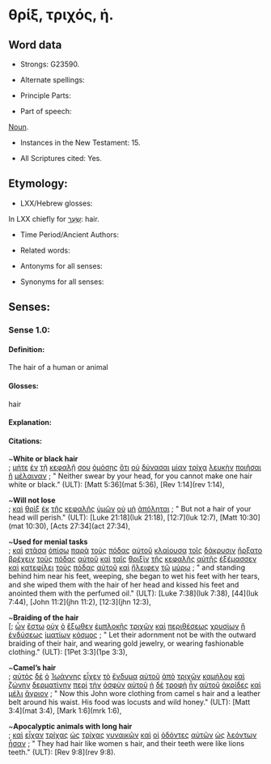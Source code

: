 # θρίξ, τριχός, ἡ.

<!-- Status: S2=NeedsFinalCheck -->
<!-- Lexica used for edits:  BDAG, FFM, LN, A-S -->

## Word data

* Strongs: G23590.


* Alternate spellings:

* Principle Parts: 

* Part of speech: 

[Noun](http://ugg.readthedocs.io/en/latest/noun.html). 

* Instances in the New Testament: 15.

* All Scriptures cited: Yes.

## Etymology: 

* LXX/Hebrew glosses: 

In LXX chiefly for [שֵׂעָר](//en-uhal/H8181): hair.

* Time Period/Ancient Authors: 

* Related words: 

* Antonyms for all senses:

* Synonyms for all senses: 

## Senses:

### Sense 1.0: 

#### Definition: 

The hair of a human or animal

#### Glosses: 

hair

#### Explanation: 

#### Citations: 

~**White or black hair**  
; [μήτε](../G33830/01.md) [ἐν](../G17220/01.md) [τῇ](../G35880/01.md) [κεφαλῇ](../G27760/01.md) [σου](../G47710/01.md) [ὀμόσῃς](../G36600/01.md) [ὅτι](../G37540/01.md) [οὐ](../G37560/01.md) [δύνασαι](../G14100/01.md) [μίαν](../G15200/01.md) [τρίχα](../G23590/01.md) [λευκὴν](../G30220/01.md) [ποιῆσαι](../G41600/01.md) [ἢ](../G22280/01.md) [μέλαιναν](../G31890/01.md)
; " Neither swear by your head, for you cannot make one hair white or black." (ULT): 
[Matt 5:36](mat 5:36), [Rev 1:14](rev 1:14), 
	
~**Will not lose**  
; [καὶ](../G25320/01.md) [θρὶξ](../G23590/01.md) [ἐκ](../G15370/01.md) [τῆς](../G35880/01.md) [κεφαλῆς](../G27760/01.md) [ὑμῶν](../G47710/01.md) [οὐ](../G37560/01.md) [μὴ](../G33610/01.md) [ἀπόληται](../G06220/01.md)
; " But not a hair of your head will perish." (ULT): 
[Luke 21:18](luk 21:18), [12:7](luk 12:7), [Matt 10:30](mat 10:30), [Acts 27:34](act 27:34), 
	
~**Used for menial tasks**  
; [καὶ](../G25320/01.md) [στᾶσα](../G24760/01.md) [ὀπίσω](../G36940/01.md) [παρὰ](../G38440/01.md) [τοὺς](../G35880/01.md) [πόδας](../G42280/01.md) [αὐτοῦ](../G08460/01.md) [κλαίουσα](../G27990/01.md) [τοῖς](../G35880/01.md) [δάκρυσιν](../G11440/01.md) [ἤρξατο](../G99999/01.md) [βρέχειν](../G10260/01.md) [τοὺς](../G35880/01.md) [πόδας](../G42280/01.md) [αὐτοῦ](../G08460/01.md) [καὶ](../G25320/01.md) [ταῖς](../G35880/01.md) [θριξὶν](../G23590/01.md) [τῆς](../G35880/01.md) [κεφαλῆς](../G27760/01.md) [αὐτῆς](../G08460/01.md) [ἐξέμασσεν](../G15910/01.md) [καὶ](../G25320/01.md) [κατεφίλει](../G27050/01.md) [τοὺς](../G35880/01.md) [πόδας](../G42280/01.md) [αὐτοῦ](../G08460/01.md) [καὶ](../G25320/01.md) [ἤλειφεν](../G02180/01.md) [τῷ](../G35880/01.md) [μύρῳ](../G34640/01.md)
; " and standing behind him near his feet, weeping, she began to wet his feet with her tears, and she wiped them with the hair of her head and kissed his feet and anointed them with the perfumed oil." (ULT): 
[Luke 7:38](luk 7:38), [44](luk 7:44), [John 11:2](jhn 11:2), [12:3](jhn 12:3), 

~**Braiding of the hair**  
[; [ὧν](../G37390/01.md) [ἔστω](../G99999/01.md) [οὐχ](../G37560/01.md) [ὁ](../G35880/01.md) [ἔξωθεν](../G18550/01.md) [ἐμπλοκῆς](../G17080/01.md) [τριχῶν](../G23590/01.md) [καὶ](../G25320/01.md) [περιθέσεως](../G40250/01.md) [χρυσίων](../G55530/01.md) [ἢ](../G22280/01.md) [ἐνδύσεως](../G17450/01.md) [ἱματίων](../G24400/01.md) [κόσμος](../G28890/01.md)
; " Let their adornment not be with the outward braiding of their hair, and wearing gold jewelry, or wearing fashionable clothing." (ULT): 
[1Pet 3:3](1pe 3:3), 
 

~**Camel’s hair**  
; [αὐτὸς](../G08460/01.md) [δὲ](../G11610/01.md) [ὁ](../G35880/01.md) [Ἰωάννης](../G24910/01.md) [εἶχεν](../G21920/01.md) [τὸ](../G35880/01.md) [ἔνδυμα](../G17420/01.md) [αὐτοῦ](../G08460/01.md) [ἀπὸ](../G05750/01.md) [τριχῶν](../G23590/01.md) [καμήλου](../G25740/01.md) [καὶ](../G25320/01.md) [ζώνην](../G22230/01.md) [δερματίνην](../G11930/01.md) [περὶ](../G40120/01.md) [τὴν](../G35880/01.md) [ὀσφὺν](../G37510/01.md) [αὐτοῦ](../G08460/01.md) [ἡ](../G35880/01.md) [δὲ](../G11610/01.md) [τροφὴ](../G51600/01.md) [ἦν](../G99999/01.md) [αὐτοῦ](../G08460/01.md) [ἀκρίδες](../G02000/01.md) [καὶ](../G25320/01.md) [μέλι](../G31920/01.md) [ἄγριον](../G00660/01.md)
; " Now this John wore clothing from camel s hair and a leather belt around his waist. His food was locusts and wild honey." (ULT): 
[Matt 3:4](mat 3:4), [Mark 1:6](mrk 1:6), 

~**Apocalyptic animals with long hair**  
; [καὶ](../G25320/01.md) [εἶχαν](../G21920/01.md) [τρίχας](../G23590/01.md) [ὡς](../G56130/01.md) [τρίχας](../G23590/01.md) [γυναικῶν](../G11350/01.md) [καὶ](../G25320/01.md) [οἱ](../G35880/01.md) [ὀδόντες](../G35990/01.md) [αὐτῶν](../G08460/01.md) [ὡς](../G56130/01.md) [λεόντων](../G30230/01.md) [ἦσαν](../G99999/01.md)
; " They had hair like women s hair, and their teeth were like lions teeth." (ULT): 
[Rev 9:8](rev 9:8).
